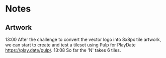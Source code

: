 # Notes

## Artwork

13:00 After the challenge to convert the vector logo into 8x8px tile artwork, we can start to create and test a tileset using Pulp for PlayDate https://play.date/pulp/.
13:08 So far the 'N' takes 6 tiles.
